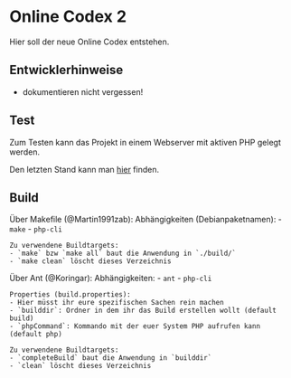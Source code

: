 # Online Codex 2

Hier soll der neue Online Codex entstehen.

## Entwicklerhinweise

- dokumentieren nicht vergessen!

## Test

Zum Testen kann das Projekt in einem Webserver mit aktiven PHP gelegt werden.

Den letzten Stand kann man [hier](http://martin1991zab.github.io/OnlineCodex2/) finden.

## Build

Über Makefile (@Martin1991zab):
    Abhängigkeiten (Debianpaketnamen):
    - `make`
    - `php-cli`
    
    Zu verwendene Buildtargets:
    - `make` bzw `make all` baut die Anwendung in `./build/`
    - `make clean` löscht dieses Verzeichnis

Über Ant (@Koringar):
    Abhängigkeiten:
    - `ant`
    - `php-cli`
    
    Properties (build.properties):
    - Hier müsst ihr eure spezifischen Sachen rein machen
    - `builddir`: Ordner in dem ihr das Build erstellen wollt (default build)
    - `phpCommand`: Kommando mit der euer System PHP aufrufen kann (default php)

    Zu verwendene Buildtargets:
    - `completeBuild` baut die Anwendung in `builddir`
    - `clean` löscht dieses Verzeichnis